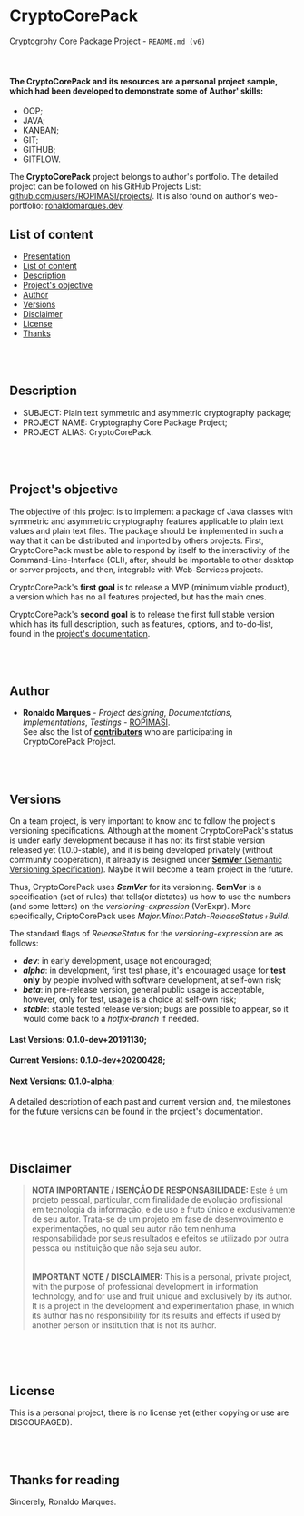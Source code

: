 <a name="presentation"></a>
# CryptoCorePack
Cryptogrphy Core Package Project - `README.md (v6)`  
&nbsp;
&nbsp;  
&nbsp;  
#### The CryptoCorePack and its resources are a personal project sample, which had been developed to demonstrate some of Author' skills:
- OOP;
- JAVA;
- KANBAN;
- GIT;
- GITHUB;
- GITFLOW.  
  
The **CryptoCorePack** project belongs to author's portfolio. The detailed project can be followed on his GitHub Projects List: [github.com/users/ROPIMASI/projects/](https://github.com/users/ROPIMASI/projects/). It is also found on author's web-portfolio: [ronaldomarques.dev](https://www.ronaldomarques.dev).  
  
<a name="list-of-content"></a>
## List of content
- [Presentation](#presentation)
- [List of content](#list-of-content)
- [Description](#description)
- [Project's objective](#project-objective)
- [Author](#author)
- [Versions](#versions)
- [Disclaimer](#disclaimer)
- [License](#license)
- [Thanks](#thanks)  
&nbsp;  
&nbsp;  
&nbsp;  
<a name="description"></a>
## Description
 - SUBJECT: Plain text symmetric and asymmetric cryptography package;
 - PROJECT NAME: Cryptography Core Package Project;
 - PROJECT ALIAS: CryptoCorePack.    
&nbsp;  
&nbsp;  
&nbsp;  
<a name="project-objective"></a>
## Project's objective
The objective of this project is to implement a package of Java classes with symmetric and asymmetric cryptography features applicable to plain text values and  plain text files. The package should be implemented in such a way that it can be distributed and imported by others projects. First, CryptoCorePack must be able to respond by itself to the interactivity of the Command-Line-Interface (CLI), after, should be importable to other desktop or server projects, and then, integrable with Web-Services projects.  
  
CryptoCorePack's **first goal** is to release a MVP (minimum viable product), a version which has no all features projected, but has the main ones.  
  
CryptoCorePack's **second goal** is to release the first full stable version which has its full description, such as features, options, and to-do-list, found in the [project's documentation](https://github.com/ROPIMASI/CryptoCorePack/tree/master/documentation/README.FIRST.md).  
&nbsp;  
&nbsp;  
&nbsp;  
<a name="author"></a>
## Author
 - **Ronaldo Marques** - _Project designing_, _Documentations_, _Implementations_, _Testings_ - [ROPIMASI](https://github.com/ROPIMASI).  
See also the list of [**contributors**](https://github.com/ROPIMASI/CryptoCorePack/blob/master/documentation/contributors.md) who are participating in CryptoCorePack Project.  
&nbsp;  
&nbsp;  
&nbsp;  
<a name="versions"></a>
## Versions
On a team project, is very important to know and to follow the project's versioning specifications. Although at the moment CryptoCorePack's status is under early development because it has not its first stable version released yet (1.0.0-stable), and it is being developed privately (without community cooperation), it already is designed under [**SemVer** (Semantic Versioning Specification)](http://semver.org/). Maybe it will become a team project in the future.  
  
Thus, CryptoCorePack uses **_SemVer_** for its versioning. **SemVer** is a specification (set of rules) that tells(or dictates) us how to use the numbers (and some letters) on the _versioning-expression_ (VerExpr). More specifically, CriptoCorePack uses _Major.Minor.Patch-ReleaseStatus+Build_.
  
The standard flags of _ReleaseStatus_ for the _versioning-expression_ are as follows:
- **_dev_**: in early development, usage not encouraged;
- **_alpha_**: in development, first test phase, it's encouraged usage for **test only** by people involved with software development, at self-own risk;
- **_beta_**: in pre-release version, general public usage is acceptable, however, only for test, usage is a choice at self-own risk;
- **_stable_**: stable tested release version; bugs are possible to appear, so it would come back to a _hotfix-branch_ if needed. 
#### Last Versions: 0.1.0-dev+20191130;
  
#### Current Versions: 0.1.0-dev+20200428;
  
#### Next Versions: 0.1.0-alpha;
  
A detailed description of each past and current version and, the milestones for the future versions can be found in the [project's documentation](https://github.com/ROPIMASI/CryptoCorePack/tree/master/documentation/README.FIRST.md).  
&nbsp;  
&nbsp;  
&nbsp;  
<a name="disclaimer"></a>
## Disclaimer
>**NOTA IMPORTANTE / ISENÇÃO DE RESPONSABILIDADE:**
>Este é um projeto pessoal, particular, com finalidade de evolução profissional em tecnologia da informação, e de uso e fruto único e exclusivamente de seu autor. Trata-se de um projeto em fase de desenvovimento e experimentações, no qual seu autor não tem nenhuma responsabilidade por seus resultados e efeitos se utilizado por outra pessoa ou instituição que não seja seu autor.  
&nbsp;  
&nbsp;  
>**IMPORTANT NOTE / DISCLAIMER:**
>This is a personal, private project, with the purpose of professional development in information technology, and for use and fruit unique and exclusively by its author. It is a project in the development and experimentation phase, in which its author has no responsibility for its results and effects if used by another person or institution that is not its author.  
  
&nbsp;  
&nbsp;  
&nbsp;  
<a name="license"></a>
## License
This is a personal project, there is no license yet (either copying or use are DISCOURAGED).  
&nbsp;  
&nbsp;  
&nbsp;  
<a name="thanks"></a>
## Thanks for reading
Sincerely, Ronaldo Marques.  
&nbsp;  
&nbsp;  
&nbsp;  